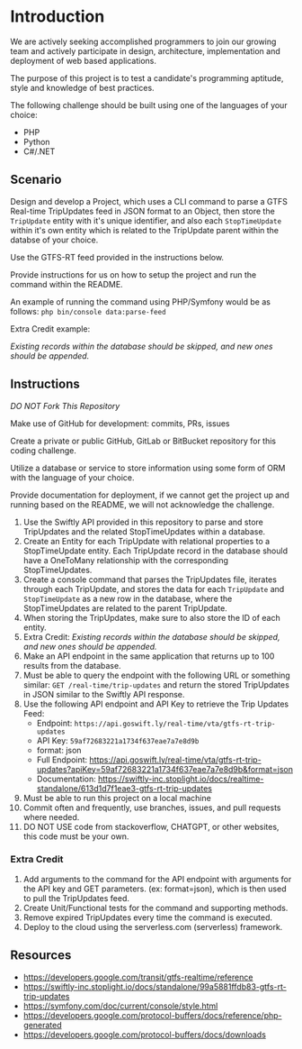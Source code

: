 # Introduction

We are actively seeking accomplished programmers to join our growing team and actively participate in design, architecture, implementation and deployment of web based applications.

The purpose of this project is to test a candidate's programming aptitude, style and knowledge of best practices. 

The following challenge should be built using one of the languages of your choice:
- PHP
- Python
- C#/.NET

## Scenario

Design and develop a Project, which uses a CLI command to parse a GTFS Real-time TripUpdates feed in JSON format to an Object, then store the `TripUpdate` entity with it's unique identifier, and also each `StopTimeUpdate` within it's own entity which is related to the TripUpdate parent within the databse of your choice.

Use the GTFS-RT feed provided in the instructions below.

Provide instructions for us on how to setup the project and run the command within the README.

An example of running the command using PHP/Symfony would be as follows: `php bin/console data:parse-feed`

Extra Credit example:

*Existing records within the database should be skipped, and new ones should be appended.*


## Instructions

*DO NOT Fork This Repository*

Make use of GitHub for development: commits, PRs, issues

Create a private or public GitHub, GitLab or BitBucket repository for this coding challenge.

Utilize a database or service to store information using some form of ORM with the language of your choice.

Provide documentation for deployment, if we cannot get the project up and running based on the README, we will not acknowledge the challenge.

1. Use the Swiftly API provided in this repository to parse and store TripUpdates and the related StopTimeUpdates within a database.
2. Create an Entity for each TripUpdate with relational properties to a StopTimeUpdate entity. Each TripUpdate record in the database should have a OneToMany relationship with the corresponding StopTimeUpdates. 
3. Create a console command that parses the TripUpdates file, iterates through each TripUpdate, and stores the data for each `TripUpdate` and `StopTimeUpdate` as a new row in the database, where the StopTimeUpdates are related to the parent TripUpdate.
4. When storing the TripUpdates, make sure to also store the ID of each entity.
5. Extra Credit: *Existing records within the database should be skipped, and new ones should be appended.*
6. Make an API endpoint in the same application that returns up to 100 results from the database.
7. Must be able to query the endpoint with the following URL or something similar: `GET /real-time/trip-updates` and return the stored TripUpdates in JSON similar to the Swiftly API response.
8. Use the following API endpoint and API Key to retrieve the Trip Updates Feed:
   -  Endpoint: `https://api.goswift.ly/real-time/vta/gtfs-rt-trip-updates`
   -  API Key: `59af72683221a1734f637eae7a7e8d9b`
   -  format: json
   -  Full Endpoint: https://api.goswift.ly/real-time/vta/gtfs-rt-trip-updates?apiKey=59af72683221a1734f637eae7a7e8d9b&format=json
   -  Documentation: https://swiftly-inc.stoplight.io/docs/realtime-standalone/613d1d7f1eae3-gtfs-rt-trip-updates
9. Must be able to run this project on a local machine
10. Commit often and frequently, use branches, issues, and pull requests where needed.
11. DO NOT USE code from stackoverflow, CHATGPT, or other websites, this code must be your own.

### Extra Credit

1. Add arguments to the command for the API endpoint with arguments for the API key and GET parameters. (ex: format=json), which is then used to pull the TripUpdates feed.
2. Create Unit/Functional tests for the command and supporting methods.
3. Remove expired TripUpdates every time the command is executed.
4. Deploy to the cloud using the serverless.com (serverless) framework.


## Resources
- https://developers.google.com/transit/gtfs-realtime/reference
- https://swiftly-inc.stoplight.io/docs/standalone/99a5881ffdb83-gtfs-rt-trip-updates
- https://symfony.com/doc/current/console/style.html
- https://developers.google.com/protocol-buffers/docs/reference/php-generated
- https://developers.google.com/protocol-buffers/docs/downloads
